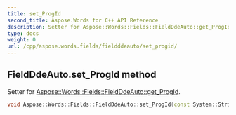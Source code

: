 ```yaml
---
title: set_ProgId
second_title: Aspose.Words for C++ API Reference
description: Setter for Aspose::Words::Fields::FieldDdeAuto::get_ProgId. 
type: docs
weight: 0
url: /cpp/aspose.words.fields/fieldddeauto/set_progid/
---
```

## FieldDdeAuto.set_ProgId method


Setter for [Aspose::Words::Fields::FieldDdeAuto::get_ProgId](./get_progid/).

```cpp
void Aspose::Words::Fields::FieldDdeAuto::set_ProgId(const System::String &value)
```

